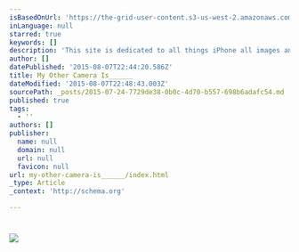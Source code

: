```yaml
---
isBasedOnUrl: 'https://the-grid-user-content.s3-us-west-2.amazonaws.com/482caa18-8dd6-494e-b7e6-1ae9d14e4a07.gif'
inLanguage: null
starred: true
keywords: []
description: 'This site is dedicated to all things iPhone all images and video was taken with an iPhone 6+. This site was also built on the iPhone 6+ with The Grid iOS app. The Grid has  literally created new programming language for layout design, a semantic syntax for pragmatic design of feed-based layouts.  '
author: []
datePublished: '2015-08-07T22:44:20.586Z'
title: My Other Camera Is______
dateModified: '2015-08-07T22:48:43.003Z'
sourcePath: _posts/2015-07-24-7729de38-0b0c-4d70-b557-698b6adafc54.md
published: true
tags:
  - ''
authors: []
publisher:
  name: null
  domain: null
  url: null
  favicon: null
url: my-other-camera-is______/index.html
_type: Article
_context: 'http://schema.org'

---
```

# ![](https://the-grid-user-content.s3-us-west-2.amazonaws.com/482caa18-8dd6-494e-b7e6-1ae9d14e4a07.gif)